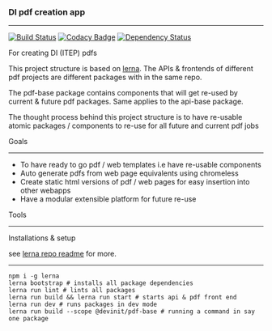 ### DI pdf creation app
_____________________________

[![Build Status](https://travis-ci.org/devinit/di-pdfs.svg?branch=master)](https://travis-ci.org/devinit/di-pdfs)
[![Codacy Badge](https://api.codacy.com/project/badge/Grade/e501f77141774b74979c60d5cfd219ac)](https://www.codacy.com/app/epicallan/di-pdfs?utm_source=github.com&amp;utm_medium=referral&amp;utm_content=devinit/di-pdfs&amp;utm_campaign=Badge_Grade)
[![Dependency Status](https://gemnasium.com/badges/github.com/devinit/di-pdfs.svg)](https://gemnasium.com/github.com/devinit/di-pdfs)

For creating DI (ITEP) pdfs

This project structure is based on [lerna](https://github.com/lerna/lerna). The APIs & frontends of different pdf projects are different packages with in the same repo.

The pdf-base package contains components that will get re-used by current & future pdf packages. Same applies to the api-base package.

The thought process behind this project structure is to have re-usable atomic packages / components to re-use for all future and current pdf jobs

Goals

___________________

- To have ready to go pdf / web templates i.e have re-usable components
- Auto generate pdfs from web page equivalents using chromeless
- Create static html versions of pdf / web pages for easy insertion into other webapps
- Have a modular extensible platform for future re-use

Tools

_________


Installations & setup

see [lerna repo readme](https://github.com/lerna/lerna) for more.

______________

```
npm i -g lerna
lerna bootstrap # installs all package dependencies
lerna run lint # lints all packages
lerna run build && lerna run start # starts api & pdf front end
lerna run dev # runs packages in dev mode
lerna run build --scope @devinit/pdf-base # running a command in say one package

```
